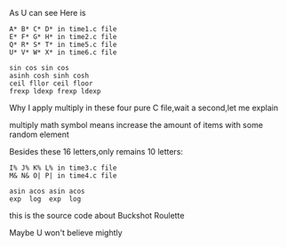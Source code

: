 As U can see
Here is 

    A* B* C* D* in time1.c file 
    E* F* G* H* in time2.c file
    Q* R* S* T* in time5.c file
    U* V* W* X* in time6.c file

    sin cos sin cos
    asinh cosh sinh cosh
    ceil fllor ceil floor
    frexp ldexp frexp ldexp
Why I apply multiply in these four pure C file,wait a second,let me explain

multiply math symbol means increase the amount of items with some random element

Besides these 16 letters,only remains 10 letters:
   
    I% J% K% L% in time3.c file
    M& N& O| P| in time4.c file

    asin acos asin acos
    exp  log  exp  log

this is the source code about Buckshot Roulette

Maybe U won't believe mightly


    
